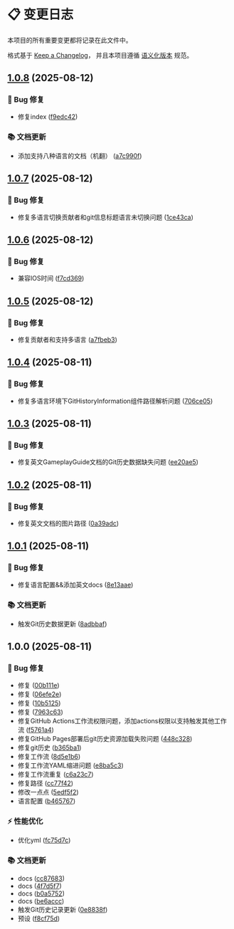 # 📋 变更日志

本项目的所有重要变更都将记录在此文件中。

格式基于 [Keep a Changelog](https://keepachangelog.com/zh-CN/1.0.0/)，
并且本项目遵循 [语义化版本](https://semver.org/lang/zh-CN/) 规范。

## [1.0.8](https://github.com/Re0XIAOPA/doc_blocktavern/compare/v1.0.7...v1.0.8) (2025-08-12)

### 🐛 Bug 修复

* 修复index ([f9edc42](https://github.com/Re0XIAOPA/doc_blocktavern/commit/f9edc429c4e4bfa796b07a9286eb50b67e1840b6))

### 📚 文档更新

* 添加支持八种语言的文档（机翻） ([a7c990f](https://github.com/Re0XIAOPA/doc_blocktavern/commit/a7c990f6b8450688ef2b73f093072e355a2746da))

## [1.0.7](https://github.com/Re0XIAOPA/doc_blocktavern/compare/v1.0.6...v1.0.7) (2025-08-12)

### 🐛 Bug 修复

* 修复多语言切换贡献者和git信息标题语言未切换问题 ([1ce43ca](https://github.com/Re0XIAOPA/doc_blocktavern/commit/1ce43ca91ec3051b976206b8e060d070f78b974b))

## [1.0.6](https://github.com/Re0XIAOPA/doc_blocktavern/compare/v1.0.5...v1.0.6) (2025-08-12)

### 🐛 Bug 修复

* 兼容IOS时间 ([f7cd369](https://github.com/Re0XIAOPA/doc_blocktavern/commit/f7cd3695a6c8204a1c6ae16f79cdd6b607d1bbaf))

## [1.0.5](https://github.com/Re0XIAOPA/doc_blocktavern/compare/v1.0.4...v1.0.5) (2025-08-12)

### 🐛 Bug 修复

* 修复贡献者和支持多语言 ([a7fbeb3](https://github.com/Re0XIAOPA/doc_blocktavern/commit/a7fbeb35ea1b703e34aabbd20fad9cdc042acc18))

## [1.0.4](https://github.com/Re0XIAOPA/doc_blocktavern/compare/v1.0.3...v1.0.4) (2025-08-11)

### 🐛 Bug 修复

* 修复多语言环境下GitHistoryInformation组件路径解析问题 ([706ce05](https://github.com/Re0XIAOPA/doc_blocktavern/commit/706ce05154e02802e48534b717974a6259793a35))

## [1.0.3](https://github.com/Re0XIAOPA/doc_blocktavern/compare/v1.0.2...v1.0.3) (2025-08-11)

### 🐛 Bug 修复

* 修复英文GameplayGuide文档的Git历史数据缺失问题 ([ee20ae5](https://github.com/Re0XIAOPA/doc_blocktavern/commit/ee20ae51ad41a2df8d94b2f9c697fd55a97a2a33))

## [1.0.2](https://github.com/Re0XIAOPA/doc_blocktavern/compare/v1.0.1...v1.0.2) (2025-08-11)

### 🐛 Bug 修复

* 修复英文文档的图片路径 ([0a39adc](https://github.com/Re0XIAOPA/doc_blocktavern/commit/0a39adc6ab002f09bfd4dff9349cc21d24ebfc24))

## [1.0.1](https://github.com/Re0XIAOPA/doc_blocktavern/compare/v1.0.0...v1.0.1) (2025-08-11)

### 🐛 Bug 修复

* 修复语言配置&&添加英文docs ([8e13aae](https://github.com/Re0XIAOPA/doc_blocktavern/commit/8e13aae6f17804f2fc6d2e890a7b64f3babe33a4))

### 📚 文档更新

* 触发Git历史数据更新 ([8adbbaf](https://github.com/Re0XIAOPA/doc_blocktavern/commit/8adbbaf1942942de8f0ee4e05a3a8dc68e3e7c19))

## 1.0.0 (2025-08-11)

### 🐛 Bug 修复

* 修复 ([00b111e](https://github.com/Re0XIAOPA/doc_blocktavern/commit/00b111e43d21c7f6cfc60649efa2732752056fde))
* 修复 ([06efe2e](https://github.com/Re0XIAOPA/doc_blocktavern/commit/06efe2ec07536bb3dfb9f5be88758fd456a071e3))
* 修复 ([10b5125](https://github.com/Re0XIAOPA/doc_blocktavern/commit/10b5125835ae88f639ce001d03a5540e08c350ba))
* 修复<GitHistoryInformation /> ([7963c63](https://github.com/Re0XIAOPA/doc_blocktavern/commit/7963c63fcd043fad4a38d578da36eb4fdf0084c9))
* 修复GitHub Actions工作流权限问题，添加actions权限以支持触发其他工作流 ([f5761a4](https://github.com/Re0XIAOPA/doc_blocktavern/commit/f5761a426c0518fb0ad0b9c12e5b2431decbb9a0))
* 修复GitHub Pages部署后git历史资源加载失败问题 ([448c328](https://github.com/Re0XIAOPA/doc_blocktavern/commit/448c328f949f181a96a17d87aa9f5b3a7e5a944a))
* 修复git历史 ([b365ba1](https://github.com/Re0XIAOPA/doc_blocktavern/commit/b365ba191e806fdb410233433134fa593ce691b5))
* 修复工作流 ([8d5e1b6](https://github.com/Re0XIAOPA/doc_blocktavern/commit/8d5e1b6b36b88a40f4d36c45ca8ae8b47f42827c))
* 修复工作流YAML缩进问题 ([e8ba5c3](https://github.com/Re0XIAOPA/doc_blocktavern/commit/e8ba5c377cf00947d24633bd569b0d50853771da))
* 修复工作流重复 ([c6a23c7](https://github.com/Re0XIAOPA/doc_blocktavern/commit/c6a23c7dc482c1215d06a7adb03f57fc7ba915b2))
* 修复路径 ([cc77f42](https://github.com/Re0XIAOPA/doc_blocktavern/commit/cc77f42427ec60ac1e8dfd02f88bb1cb5ed7dff1))
* 修改一点点 ([5edf5f2](https://github.com/Re0XIAOPA/doc_blocktavern/commit/5edf5f2cc2db81faa26827145c093951cc471223))
* 语言配置 ([b465767](https://github.com/Re0XIAOPA/doc_blocktavern/commit/b465767c03d34ec8fd67d1dc8df598376c65b44e))

### ⚡ 性能优化

* 优化yml ([fc75d7c](https://github.com/Re0XIAOPA/doc_blocktavern/commit/fc75d7c481ba7b254de458869d8eaec377f39861))

### 📚 文档更新

* docs ([cc87683](https://github.com/Re0XIAOPA/doc_blocktavern/commit/cc876835e664a69b893b71a4ca964482d2d3f18c))
* docs ([4f7d5f7](https://github.com/Re0XIAOPA/doc_blocktavern/commit/4f7d5f7093e7f74c93bba97ee972c9845c8dd4a8))
* docs ([b0a5752](https://github.com/Re0XIAOPA/doc_blocktavern/commit/b0a57524d76613465ab89c4b2dfeaa2281da244b))
* docs ([be6accc](https://github.com/Re0XIAOPA/doc_blocktavern/commit/be6acccd4da86b8c2b5b5c321ec59f52fec5d93b))
* 触发Git历史记录更新 ([0e8838f](https://github.com/Re0XIAOPA/doc_blocktavern/commit/0e8838f64dabea5641981134903656ca07dfd283))
* 预设 ([f8cf75d](https://github.com/Re0XIAOPA/doc_blocktavern/commit/f8cf75d9d8b6ff1e2fc32930c5b1faa64eb11a27))
